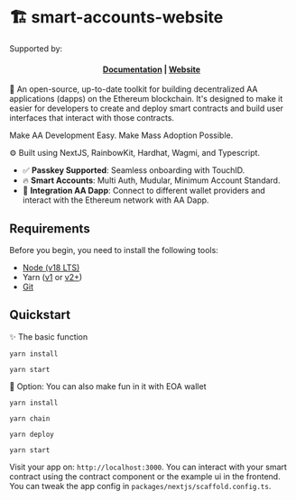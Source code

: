 # 🏗 smart-accounts-website

Supported by:

<h4 align="center">
  <a href="https://docs.scaffoldeth.io">Documentation</a> |
  <a href="https://scaffoldeth.io">Website</a>
</h4>

🧪 An open-source, up-to-date toolkit for building decentralized AA applications (dapps) on the Ethereum blockchain. It's designed to make it easier for developers to create and deploy smart contracts and build user interfaces that interact with those contracts.

Make AA Development Easy. Make Mass Adoption Possible.

⚙️ Built using NextJS, RainbowKit, Hardhat, Wagmi, and Typescript.

- ✅ **Passkey Supported**: Seamless onboarding with TouchID.
- 🔥 **Smart Accounts**: Multi Auth, Mudular, Minimum Account Standard.
- 🔐 **Integration AA Dapp**: Connect to different wallet providers and interact with the Ethereum network with AA Dapp.

## Requirements

Before you begin, you need to install the following tools:

- [Node (v18 LTS)](https://nodejs.org/en/download/)
- Yarn ([v1](https://classic.yarnpkg.com/en/docs/install/) or [v2+](https://yarnpkg.com/getting-started/install))
- [Git](https://git-scm.com/downloads)

## Quickstart

✨ The basic function

```
yarn install

yarn start
```

🌟 Option: You can also make fun in it with EOA wallet

```
yarn install

yarn chain

yarn deploy

yarn start
```

Visit your app on: `http://localhost:3000`. You can interact with your smart contract using the contract component or the example ui in the frontend. You can tweak the app config in `packages/nextjs/scaffold.config.ts`.
